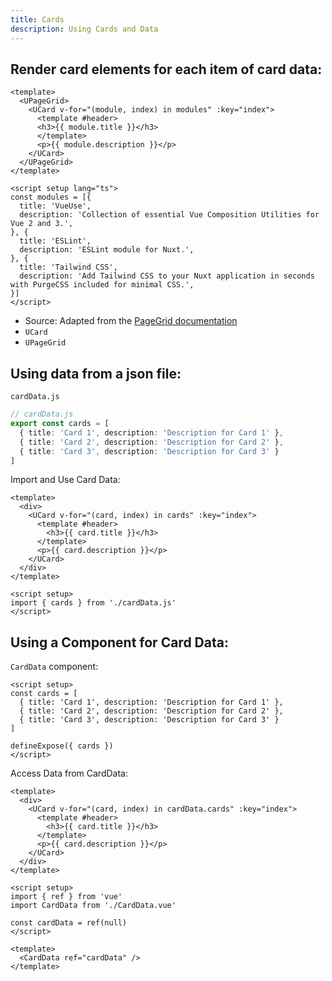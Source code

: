 ```yaml
---
title: Cards
description: Using Cards and Data
---
```


## Render card elements for each item of card data:

```vue
<template>
  <UPageGrid>
    <UCard v-for="(module, index) in modules" :key="index">
      <template #header>
      <h3>{{ module.title }}</h3>
      </template>
      <p>{{ module.description }}</p>
    </UCard>
  </UPageGrid>
</template>

<script setup lang="ts">
const modules = [{
  title: 'VueUse',
  description: 'Collection of essential Vue Composition Utilities for Vue 2 and 3.',
}, {
  title: 'ESLint',
  description: 'ESLint module for Nuxt.',
}, {
  title: 'Tailwind CSS',
  description: 'Add Tailwind CSS to your Nuxt application in seconds with PurgeCSS included for minimal CSS.',
}]
</script>
```

- Source: Adapted from the [PageGrid documentation](https://ui.nuxt.com/pro/components/page-grid) 
- `UCard`
- `UPageGrid`

## Using data from a json file:

`cardData.js`

```ts
// cardData.js
export const cards = [
  { title: 'Card 1', description: 'Description for Card 1' },
  { title: 'Card 2', description: 'Description for Card 2' },
  { title: 'Card 3', description: 'Description for Card 3' }
]
```

Import and Use Card Data:

```Vue
<template>
  <div>
    <UCard v-for="(card, index) in cards" :key="index">
      <template #header>
        <h3>{{ card.title }}</h3>
      </template>
      <p>{{ card.description }}</p>
    </UCard>
  </div>
</template>

<script setup>
import { cards } from './cardData.js'
</script>
```

## Using a Component for Card Data:

`CardData` component:

```vue
<script setup>
const cards = [
  { title: 'Card 1', description: 'Description for Card 1' },
  { title: 'Card 2', description: 'Description for Card 2' },
  { title: 'Card 3', description: 'Description for Card 3' }
]

defineExpose({ cards })
</script>
```

Access Data from CardData:

```vue
<template>
  <div>
    <UCard v-for="(card, index) in cardData.cards" :key="index">
      <template #header>
        <h3>{{ card.title }}</h3>
      </template>
      <p>{{ card.description }}</p>
    </UCard>
  </div>
</template>

<script setup>
import { ref } from 'vue'
import CardData from './CardData.vue'

const cardData = ref(null)
</script>

<template>
  <CardData ref="cardData" />
</template>
```

